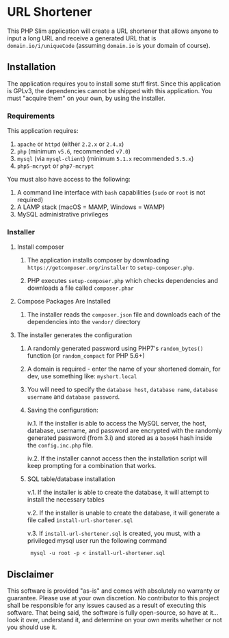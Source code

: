 # URL Shortener

This PHP Slim application will create a URL shortener that allows anyone to input a long URL and receive a generated URL that is `domain.io/i/uniqueCode` (assuming `domain.io` is your domain of course).

## Installation

The application requires you to install some stuff first. Since this application is GPLv3, the dependencies cannot be
shipped with this application. You must "acquire them" on your own, by using the installer.

### Requirements

This application requires:

1. `apache` or `httpd` (either `2.2.x` or `2.4.x`)
2. `php` (minimum `v5.6`, recommended `v7.0`)
3. `mysql` (via `mysql-client`) (minimum `5.1.x` recommended `5.5.x`)
4. `php5-mcrypt` or `php7-mcrypt`

You must also have access to the following: 

1. A command line interface with `bash` capabilities (`sudo` or `root` is not required)
2. A LAMP stack (macOS = MAMP, Windows = WAMP)
3. MySQL administrative privileges

### Installer

1. Install composer

    1. The application installs composer by downloading `https://getcomposer.org/installer` to `setup-composer.php`.
    
    2. PHP executes `setup-composer.php` which checks dependencies and downloads a file called `composer.phar`

2. Compose Packages Are Installed

    1. The installer reads the `composer.json` file and downloads each of the dependencies into the `vendor/` directory

3. The installer generates the configuration

    1. A randomly generated password using PHP7's `random_bytes()` function (or `random_compact` for PHP 5.6+)
    
    2. A domain is required - enter the name of your shortened domain, for dev, use something like: `myshort.local`
    
    3. You will need to specify the `database host`, `database name`, `database username` and `database password`.
    
    4. Saving the configuration: 
    
        iv.1. If the installer is able to access the MySQL server, the host, database, username, and password are encrypted with the randomly generated password (from 3.i) and stored as a `base64` hash inside the `config.inc.php` file. 
        
        iv.2. If the installer cannot access then the installation script will keep prompting for a combination that works. 
    
    5. SQL table/database installation 
    
        v.1. If the installer is able to create the database, it will attempt to install the necessary tables
        
        v.2. If the installer is unable to create the database, it will generate a file called `install-url-shortener.sql`
        
        v.3. If `install-url-shortener.sql` is created, you must, with a privileged mysql user run the following command
        
            
            mysql -u root -p < install-url-shortener.sql
            

## Disclaimer

This software is provided "as-is" and comes with absolutely no warranty or guarantee. Please use at your own discretion. No contributor to this project shall be responsible for any issues caused as a result of executing this software. That being said, the software is fully open-source, so have at it... look it over, understand it, and determine on your own merits whether or not you should use it.

